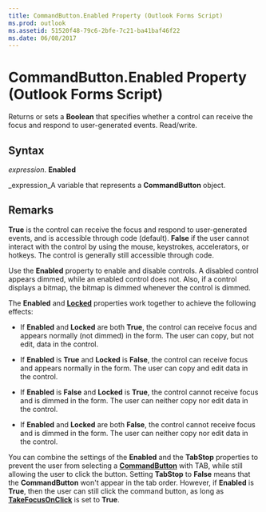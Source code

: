 ```yaml
---
title: CommandButton.Enabled Property (Outlook Forms Script)
ms.prod: outlook
ms.assetid: 51520f48-79c6-2bfe-7c21-ba41baf46f22
ms.date: 06/08/2017
---
```



# CommandButton.Enabled Property (Outlook Forms Script)

Returns or sets a  **Boolean** that specifies whether a control can receive the focus and respond to user-generated events. Read/write.


## Syntax

 _expression_. **Enabled**

 _expression_A variable that represents a  **CommandButton** object.


## Remarks

 **True** is the control can receive the focus and respond to user-generated events, and is accessible through code (default). **False** if the user cannot interact with the control by using the mouse, keystrokes, accelerators, or hotkeys. The control is generally still accessible through code.

Use the  **Enabled** property to enable and disable controls. A disabled control appears dimmed, while an enabled control does not. Also, if a control displays a bitmap, the bitmap is dimmed whenever the control is dimmed.

The  **Enabled** and **[Locked](commandbutton-locked-property-outlook-forms-script.md)** properties work together to achieve the following effects:


- If  **Enabled** and **Locked** are both **True**, the control can receive focus and appears normally (not dimmed) in the form. The user can copy, but not edit, data in the control.
    
- If  **Enabled** is **True** and **Locked** is **False**, the control can receive focus and appears normally in the form. The user can copy and edit data in the control.
    
- If  **Enabled** is **False** and **Locked** is **True**, the control cannot receive focus and is dimmed in the form. The user can neither copy nor edit data in the control.
    
- If  **Enabled** and **Locked** are both **False**, the control cannot receive focus and is dimmed in the form. The user can neither copy nor edit data in the control.
    


You can combine the settings of the  **Enabled** and the **TabStop** properties to prevent the user from selecting a **[CommandButton](commandbutton-object-outlook-forms-script.md)** with TAB, while still allowing the user to click the button. Setting **TabStop** to **False** means that the **CommandButton** won't appear in the tab order. However, if **Enabled** is **True**, then the user can still click the command button, as long as  **[TakeFocusOnClick](commandbutton-takefocusonclick-property-outlook-forms-script.md)** is set to **True**.


